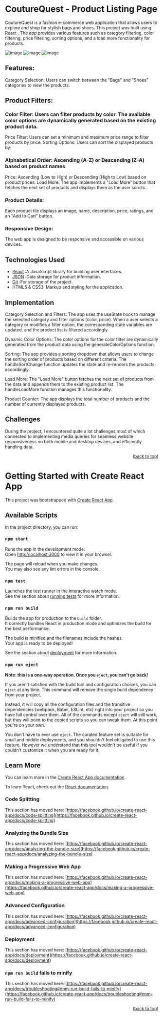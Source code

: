 # CoutureQuest - Product Listing Page 
CoutureQuest is a fashion e-commerce web application that allows users to explore and shop for stylish bags and shoes. This project was built using React . The app provides various features such as category filtering, color filtering, price filtering, sorting options, and a load more functionality for products.


![image](https://github.com/Artep666/product-listing-page/assets/78253393/6c341bd5-bfbe-482f-8bf5-55c7cc860989)
![image](https://github.com/Artep666/product-listing-page/assets/78253393/852b4424-47a4-42e4-b3d2-c2ffc5db2fd3)
![image](https://github.com/Artep666/product-listing-page/assets/78253393/635875dd-ddef-4656-9a07-4bc97be99015)

## Features:
Category Selection: Users can switch between the "Bags" and "Shoes" categories to view the products.

## Product Filters:

### Color Filter: Users can filter products by color. The available color options are dynamically generated based on the existing product data.
Price Filter: Users can set a minimum and maximum price range to filter products by price.
Sorting Options: Users can sort the displayed products by:

### Alphabetical Order: Ascending (A-Z) or Descending (Z-A) based on product names.
Price: Ascending (Low to High) or Descending (High to Low) based on product prices.
Load More: The app implements a "Load More" button that fetches the next set of products and displays them as the user scrolls.

### Product Details: 
Each product tile displays an image, name, description, price, ratings, and an "Add to Cart" button.

### Responsive Design: 
The web app is designed to be responsive and accessible on various devices.

## Technologies Used
* [React](https://react.dev)  :A JavaScript library for building user interfaces.
* [JSON](https://www.json.org/json-en.html)  :Data storage for product information.
* [Git](https://git-scm.com) :For storage of the project.
* HTML5 & CSS3: Markup and styling for the application.


## Implementation
Category Selection and Filters: The app uses the useState hook to manage the selected category and filter options (color, price). When a user selects a category or modifies a filter option, the corresponding state variables are updated, and the product list is filtered accordingly.

Dynamic Color Options: The color options for the color filter are dynamically generated from the product data using the generateColorOptions function.

Sorting: The app provides a sorting dropdown that allows users to change the sorting order of products based on different criteria. The handleSortChange function updates the state and re-renders the products accordingly.

Load More: The "Load More" button fetches the next set of products from the data and appends them to the existing product list. The handleLoadMore function manages this functionality.

Product Counter: The app displays the total number of products and the number of currently displayed products.

## Challenges
During the project, I encountered quite a lot challenges,most of which connected to  implementing media queries for seamless website responsiveness on both mobile and desktop devices, and efficiently handling data.


<p align="right">(<a href="#top">back to top</a>)</p>

# Getting Started with Create React App

This project was bootstrapped with [Create React App](https://github.com/facebook/create-react-app).

## Available Scripts

In the project directory, you can run:

### `npm start`

Runs the app in the development mode.\
Open [http://localhost:3000](http://localhost:3000) to view it in your browser.

The page will reload when you make changes.\
You may also see any lint errors in the console.

### `npm test`

Launches the test runner in the interactive watch mode.\
See the section about [running tests](https://facebook.github.io/create-react-app/docs/running-tests) for more information.

### `npm run build`

Builds the app for production to the `build` folder.\
It correctly bundles React in production mode and optimizes the build for the best performance.

The build is minified and the filenames include the hashes.\
Your app is ready to be deployed!

See the section about [deployment](https://facebook.github.io/create-react-app/docs/deployment) for more information.

### `npm run eject`

**Note: this is a one-way operation. Once you `eject`, you can't go back!**

If you aren't satisfied with the build tool and configuration choices, you can `eject` at any time. This command will remove the single build dependency from your project.

Instead, it will copy all the configuration files and the transitive dependencies (webpack, Babel, ESLint, etc) right into your project so you have full control over them. All of the commands except `eject` will still work, but they will point to the copied scripts so you can tweak them. At this point you're on your own.

You don't have to ever use `eject`. The curated feature set is suitable for small and middle deployments, and you shouldn't feel obligated to use this feature. However we understand that this tool wouldn't be useful if you couldn't customize it when you are ready for it.

## Learn More

You can learn more in the [Create React App documentation](https://facebook.github.io/create-react-app/docs/getting-started).

To learn React, check out the [React documentation](https://reactjs.org/).

### Code Splitting

This section has moved here: [https://facebook.github.io/create-react-app/docs/code-splitting](https://facebook.github.io/create-react-app/docs/code-splitting)

### Analyzing the Bundle Size

This section has moved here: [https://facebook.github.io/create-react-app/docs/analyzing-the-bundle-size](https://facebook.github.io/create-react-app/docs/analyzing-the-bundle-size)

### Making a Progressive Web App

This section has moved here: [https://facebook.github.io/create-react-app/docs/making-a-progressive-web-app](https://facebook.github.io/create-react-app/docs/making-a-progressive-web-app)

### Advanced Configuration

This section has moved here: [https://facebook.github.io/create-react-app/docs/advanced-configuration](https://facebook.github.io/create-react-app/docs/advanced-configuration)

### Deployment

This section has moved here: [https://facebook.github.io/create-react-app/docs/deployment](https://facebook.github.io/create-react-app/docs/deployment)

### `npm run build` fails to minify

This section has moved here: [https://facebook.github.io/create-react-app/docs/troubleshooting#npm-run-build-fails-to-minify](https://facebook.github.io/create-react-app/docs/troubleshooting#npm-run-build-fails-to-minify)
<p align="right">(<a href="#top">back to top</a>)</p>
